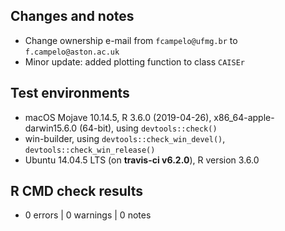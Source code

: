 ## Changes and notes
* Change ownership e-mail from `fcampelo@ufmg.br` to `f.campelo@aston.ac.uk`
* Minor update: added plotting function to class `CAISEr`

## Test environments
* macOS Mojave 10.14.5, R 3.6.0 (2019-04-26), x86_64-apple-darwin15.6.0 (64-bit), 
using `devtools::check()`
* win-builder, using `devtools::check_win_devel()`, `devtools::check_win_release()`
* Ubuntu 14.04.5 LTS (on **travis-ci v6.2.0**), R version 3.6.0

## R CMD check results  
* 0 errors | 0 warnings | 0 notes
